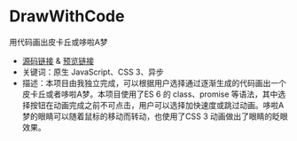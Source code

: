 # DrawWithCode

用代码画出皮卡丘或哆啦A梦

- [源码链接](https://github.com/dreamqyq/DrawWithCode) & [预览链接](https://dreamqyq.github.io/DrawWithCode/)
- 关键词：原生 JavaScript、CSS 3、异步
- 描述：本项目由我独立完成，可以根据用户选择通过逐渐生成的代码画出一个皮卡丘或者哆啦A梦。本项目使用了ES 6 的 class、promise 等语法，其中选择按钮在动画完成之前不可点击，用户可以选择加快速度或跳过动画。哆啦A梦的眼睛可以随着鼠标的移动而转动，也使用了CSS 3 动画做出了眼睛的眨眼效果。
